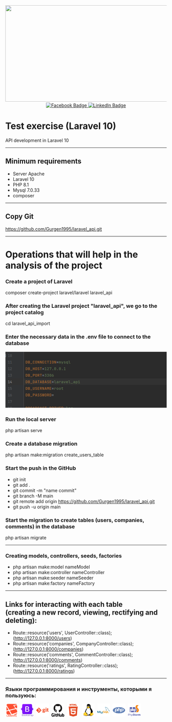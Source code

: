 <div id="header" align="center">
  <img src="https://media.giphy.com/media/qgQUggAC3Pfv687qPC/giphy.gif" width="600" height="300"/>
</div>

<div id="badges" align="center">
   <a href="https://www.facebook.com/gurgen1995">
    <img src="https://img.shields.io/badge/Facebook-blue?style=for-the-badge&logo=facebook&logoColor=white" alt="Facebook Badge"/>
  </a>
   <a href="https://www.linkedin.com/in/%D0%B3%D1%83%D1%80%D0%B3%D0%B5%D0%BD-%D0%BC%D0%BA%D1%80%D1%82%D1%87%D1%8F%D0%BD-15073627a">
    <img src="https://img.shields.io/badge/LinkedIn-blue?style=for-the-badge&logo=linkedin&logoColor=white" alt="LinkedIn Badge"/>
  </a>
</div>

Test exercise (Laravel 10)
=============

API development in Laravel 10
____________
Minimum requirements
------------

* Server Apache
* Laravel 10
* PHP 8.1
* Mysql 7.0.33
* composer
____________
## Copy Git

https://github.com/Gurgen1995/laravel_api.git
____________
# Operations that will help in the analysis of the project

### Create a project of Laravel

composer create-project laravel/laravel laravel_api

### After creating the Laravel project "laravel_api", we go to the project catalog

cd laravel_api_import

### Enter the necessary data in the .env file to connect to the database

![env.png](env.png)

### Run the local server
php artisan serve

### Create a database migration

php artisan make:migration create_users_table

### Start the push in the GitHub

- git init
- git add .
- git commit -m "name commit"
- git branch -M main
- git remote add origin https://github.com/Gurgen1995/laravel_api.git
- git push -u origin main

### Start the migration to create tables (users, companies, comments) in the database

php artisan migrate
____________
### Creating models, controllers, seeds, factories

- php artisan make:model nameModel
- php artisan make:controller nameController
- php artisan make:seeder nameSeeder
- php artisan make:factory nameFactory

____________
## Links for interacting with each table <br>(creating a new record, viewing, rectifying and deleting):

- Route::resource('users', UserController::class);
  (http://127.0.0.1:8000/users)
- Route::resource('companies', CompanyController::class);
  (http://127.0.0.1:8000/companies)
- Route::resource('comments', CommentController::class);
  (http://127.0.0.1:8000/comments)
- Route::resource('ratings', RatingController::class);
  (http://127.0.0.1:8000/ratings)

---

### Языки программирования и инструменты, которыми я пользуюсь:
<div>

<img src='icons/laravel-plain-wordmark.svg' title="React" alt="React" width="40" height="40"/>&nbsp;
<img src='icons/bootstrap-original-wordmark.svg' title="Spring" alt="Spring" width="40" height="40"/>&nbsp;
<img src='icons/git-plain-wordmark.svg' title="Redux" alt="Redux " width="40" height="40"/>&nbsp;
<img src='icons/github-original-wordmark.svg'  title="CSS3" alt="CSS" width="40" height="40"/>&nbsp;
<img src='icons/html5-plain-wordmark.svg' title="HTML5" alt="HTML" width="40" height="40"/>&nbsp;
<img src='icons/linux-original.svg'  alt="Gatsby" width="40" height="40"/>&nbsp;
<img src='icons/mysql-original-wordmark.svg' title="MySQL"  alt="MySQL" width="40" height="40"/>&nbsp;
<img src='icons/php-plain.svg' title="NodeJS" alt="NodeJS" width="40" height="40"/>&nbsp;
<img src='icons/phpstorm-original-wordmark.svg' title="AWS" alt="AWS" width="40" height="40"/>&nbsp;

</div>
